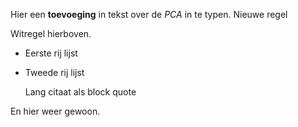 Hier een **toevoeging** in tekst over de *PCA* in te typen.
Nieuwe regel

Witregel hierboven.

* Eerste rij lijst
* Tweede rij lijst

    Lang citaat als block quote

En hier weer gewoon.
